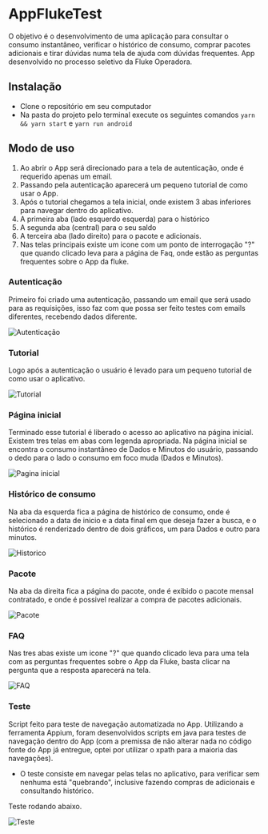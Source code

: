 # AppFlukeTest

O objetivo é o desenvolvimento de uma aplicação para consultar o consumo instantâneo, verificar o histórico de consumo, comprar pacotes adicionais e tirar dúvidas numa tela de ajuda com dúvidas frequentes. 
App desenvolvido no processo seletivo da Fluke Operadora. 

## Instalação 
- Clone o repositório em seu computador
- Na pasta do projeto pelo terminal execute os seguintes comandos `yarn && yarn start` e `yarn run android`

## Modo de uso
1. Ao abrir o App será direcionado para a tela de autenticação, onde é requerido apenas um email.
2. Passando pela autenticação aparecerá um pequeno tutorial de como usar o App.
3. Após o tutorial chegamos a tela inicial, onde existem 3 abas inferiores para navegar dentro do aplicativo.
4. A primeira aba (lado esquerdo esquerda) para o histórico
5. A segunda aba (central) para o seu saldo
6. A terceira aba (lado direito) para o pacote e adicionais.
7. Nas telas principais existe um icone com um ponto de interrogação "?" que quando clicado leva para a página de Faq, onde estão as perguntas frequentes sobre o App da fluke.


### Autenticação 
Primeiro foi criado uma autenticação, passando um email que será usado para as requisições, isso faz com que possa ser feito testes com emails diferentes, recebendo dados diferente.

![Autenticação](https://github.com/MatheusGobbi/AppFlukeTest/blob/main/src/assets/Login.PNG)


### Tutorial
Logo após a autenticação o usuário é levado para um pequeno tutorial de como usar o aplicativo.

![Tutorial](https://github.com/MatheusGobbi/AppFlukeTest/blob/main/src/assets/Tutorial.PNG)


### Página inicial
Terminado esse tutorial é liberado o acesso ao aplicativo na página inicial. Existem tres telas em abas com legenda apropriada.
Na página inicial se encontra o consumo instantâneo de Dados e Minutos do usuário, passando o dedo para o lado o consumo em foco muda (Dados e Minutos).

![Pagina inicial](https://github.com/MatheusGobbi/AppFlukeTest/blob/main/src/assets/Home.png)


### Histórico de consumo
Na aba da esquerda fica a página de histórico de consumo, onde é selecionado a data de inicio e a data final em que deseja fazer a busca, e o histórico é renderizado dentro de dois gráficos, um para Dados e outro para minutos.

![Historico](https://github.com/MatheusGobbi/AppFlukeTest/blob/main/src/assets/Historico.png)


### Pacote
Na aba da direita fica a página do pacote, onde é exibido o pacote mensal contratado, e onde é possivel realizar a compra de pacotes adicionais.

![Pacote](https://github.com/MatheusGobbi/AppFlukeTest/blob/main/src/assets/Pacote.png)


### FAQ
Nas tres abas existe um icone "?" que quando clicado leva para uma tela com as perguntas frequentes sobre o App da Fluke, basta clicar na pergunta que a resposta aparecerá na tela.

![FAQ](https://github.com/MatheusGobbi/AppFlukeTest/blob/main/src/assets/Faq.png)


### Teste
Script feito para teste de navegação automatizada no App.
Utilizando a ferramenta Appium, foram desenvolvidos scripts em java para testes de navegação dentro do App (com a premissa de não alterar nada no código fonte do App já entregue, optei por utilizar o xpath para a maioria das navegações).

- O teste consiste em navegar pelas telas no aplicativo, para verificar sem nenhuma está "quebrando", inclusive fazendo compras de adicionais e consultando histórico.

Teste rodando abaixo.

![Teste](https://github.com/MatheusGobbi/AppFlukeTest/blob/main/__appium_tests__/DarkTestAppium/TesteAppVideo.gif)

